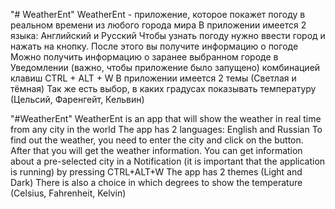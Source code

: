 "# WeatherEnt" 
WeatherEnt - приложение, которое покажет погоду в реальном времени из любого города мира
В приложении имеется 2 языка: Английский и Русский
Чтобы узнать погоду нужно ввести город и нажать на кнопку. После этого вы получите информацию о погоде
Можно получить информацию о заранее выбранном городе в Уведомлении (важно, чтобы приложение было запущено) комбинацией клавиш CTRL + ALT + W
В приложении имеется 2 темы (Светлая и тёмная)
Так же есть выбор, в каких градусах показывать температуру (Цельсий, Фаренгейт, Кельвин)

"#WeatherEnt"
WeatherEnt is an app that will show the weather in real time from any city in the world
The app has 2 languages: English and Russian
To find out the weather, you need to enter the city and click on the button. After that you will get the weather information.
You can get information about a pre-selected city in a Notification (it is important that the application is running) by pressing CTRL+ALT+W
The app has 2 themes (Light and Dark)
There is also a choice in which degrees to show the temperature (Celsius, Fahrenheit, Kelvin)
